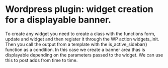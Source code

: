 # Wordpress plugin: widget creation for a displayable banner. 
To create any widget you need to create a class with the functions form, update and widget and then register it through the WP action widgets_init. Then you call the output from a template with the is_active_sidebar() function as a condition. In this case we create a banner area thas is displayable depending on the parameters passed to the widget. We can use this to post adds from time to time.
